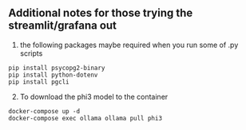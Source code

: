 ## Additional notes for those trying the streamlit/grafana out

1. the following packages maybe required when you run some of .py scripts

```
pip install psycopg2-binary
pip install python-dotenv
pip install pgcli
```


2) To download the phi3 model to the container
```
docker-compose up -d
docker-compose exec ollama ollama pull phi3

